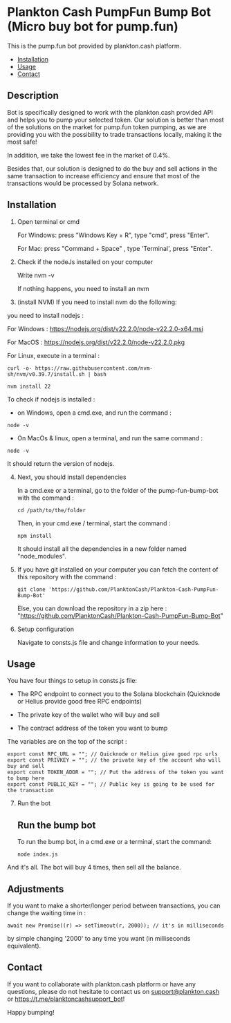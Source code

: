 # Plankton Cash PumpFun Bump Bot (Micro buy bot for pump.fun)

This is the pump.fun bot provided by plankton.cash platform.

- [Installation](#installation)
- [Usage](#usage)
- [Contact](#contact)

## Description

Bot is specifically designed to work with the plankton.cash provided API and helps you to pump your selected token.
Our solution is better than most of the solutions on the market for pump.fun token pumping, as we are providing you with the possibility to trade transactions locally, making it the most safe!

In addition, we take the lowest fee in the market of 0.4%.

Besides that, our solution is designed to do the buy and sell actions in the same transaction to increase efficiency and ensure that most of the transactions would be processed by Solana network.

## Installation

1. Open terminal or cmd

   For Windows: press "Windows Key + R", type "cmd", press "Enter".

   For Mac: press "Command + Space" , type 'Terminal', press "Enter".

2. Check if the nodeJs installed on your computer

   Write nvm -v

   If nothing happens, you need to install an nvm

3. (install NVM) If you need to install nvm do the following:

you need to install nodejs :

For Windows : https://nodejs.org/dist/v22.2.0/node-v22.2.0-x64.msi

For MacOS : https://nodejs.org/dist/v22.2.0/node-v22.2.0.pkg

For Linux, execute in a terminal :

```
curl -o- https://raw.githubusercontent.com/nvm-sh/nvm/v0.39.7/install.sh | bash

nvm install 22
```

To check if nodejs is installed :

- on Windows, open a cmd.exe, and run the command :

```
node -v
```

- On MacOs & linux, open a terminal, and run the same command :

```
node -v
```

It should return the version of nodejs.

4. Next, you should install dependencies

   In a cmd.exe or a terminal, go to the folder of the pump-fun-bump-bot with the command :

   ```
   cd /path/to/the/folder
   ```

   Then, in your cmd.exe / terminal, start the command :

   ```
   npm install
   ```

   It should install all the dependencies in a new folder named "node_modules".

5. If you have git installed on your computer you can fetch the content of this repository with the command :

   ```
   git clone 'https://github.com/PlanktonCash/Plankton-Cash-PumpFun-Bump-Bot'
   ```

   Else, you can download the repository in a zip here : "https://github.com/PlanktonCash/Plankton-Cash-PumpFun-Bump-Bot"

6. Setup configuration

   Navigate to consts.js file and change information to your needs.

## Usage

You have four things to setup in consts.js file:

- The RPC endpoint to connect you to the Solana blockchain (Quicknode or Helius provide good free RPC endpoints)

- The private key of the wallet who will buy and sell

- The contract address of the token you want to bump

The variables are on the top of the script :

```
export const RPC_URL = ""; // Quicknode or Helius give good rpc urls
export const PRIVKEY = ""; // the private key of the account who will buy and sell
export const TOKEN_ADDR = ""; // Put the address of the token you want to bump here
export const PUBLIC_KEY = ""; // Public key is going to be used for the transaction
```

7. Run the bot

   ## Run the bump bot

   To run the bump bot, in a cmd.exe or a terminal, start the command:

   ```
   node index.js
   ```

And it's all. The bot will buy 4 times, then sell all the balance.

## Adjustments

If you want to make a shorter/longer period between transactions, you can change the waiting time in :

    await new Promise((r) => setTimeout(r, 2000)); // it's in milliseconds

by simple changing '2000' to any time you want (in milliseconds equivalent).

## Contact

If you want to collaborate with plankton.cash platform or have any questions, please do not hesitate to contact us on support@plankton.cash or https://t.me/planktoncashsupport_bot!

Happy bumping!

